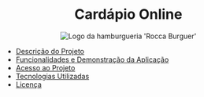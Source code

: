 <h1 align="center"> Cardápio Online </h1>
<p align="center">
  <img src="https://github.com/MateusRocca/cardapio_online/assets/130199013/6ca714b1-d858-41fe-ac25-9b8c596cb6f0" alt="Logo da hamburgueria 'Rocca Burguer'">
</p>
 <ul>
  <li><a href="#descricao-do-projeto">Descrição do Projeto</a></li>
  <li><a href="#funcionalidades-e-demonstracao-da-aplicacao">Funcionalidades e Demonstração da Aplicação</a></li>
  <li><a href="#acesso-ao-projeto">Acesso ao Projeto</a></li>
  <li><a href="#tecnologias-utilizadas">Tecnologias Utilizadas</a></li>
  <li><a href="#licenca">Licença</a></li>
 </ul>
